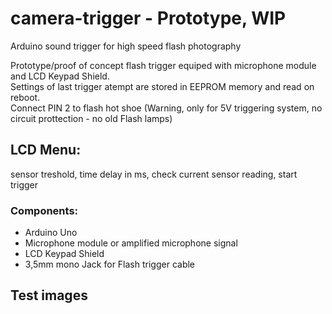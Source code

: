 # camera-trigger - Prototype, WIP
Arduino sound trigger for high speed flash photography

Prototype/proof of concept flash trigger equiped with microphone module and LCD Keypad Shield.<br>
Settings of last trigger atempt are stored in EEPROM memory and read on reboot.<br>
Connect PIN 2 to flash hot shoe (Warning, only for 5V triggering system, no circuit prottection - no old Flash lamps)<br>

## LCD Menu:
sensor treshold, time delay in ms, check current sensor reading, start trigger

### Components:
- Arduino Uno
- Microphone module or amplified microphone signal
- LCD Keypad Shield
- 3,5mm mono Jack for Flash trigger cable

## Test images
